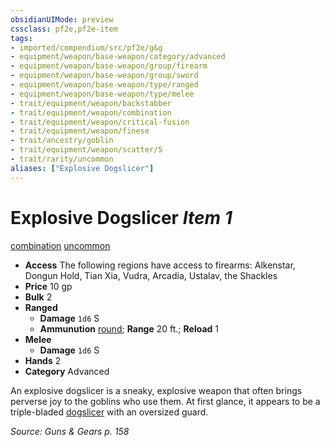 ```yaml
---
obsidianUIMode: preview
cssclass: pf2e,pf2e-item
tags:
- imported/compendium/src/pf2e/g&g
- equipment/weapon/base-weapon/category/advanced
- equipment/weapon/base-weapon/group/firearm
- equipment/weapon/base-weapon/group/sword
- equipment/weapon/base-weapon/type/ranged
- equipment/weapon/base-weapon/type/melee
- trait/equipment/weapon/backstabber
- trait/equipment/weapon/combination
- trait/equipment/weapon/critical-fusion
- trait/equipment/weapon/finese
- trait/ancestry/goblin
- trait/equipment/weapon/scatter/5
- trait/rarity/uncommon
aliases: ["Explosive Dogslicer"]
---
```

# Explosive Dogslicer *Item 1*  
[combination](combination-g-g.md)  [uncommon](uncommon.md)  

- **Access** The following regions have access to firearms: Alkenstar, Dongun Hold, Tian Xia, Vudra, Arcadia, Ustalav, the Shackles
- **Price** 10 gp
- **Bulk** 2
- **Ranged**  
  - **Damage** `1d6` S
  - **Ammunution** [round](round-5-g-g.md); **Range** 20 ft.; **Reload** 1
- **Melee**  
  - **Damage** `1d6` S
- **Hands** 2
- **Category** Advanced

An explosive dogslicer is a sneaky, explosive weapon that often brings perverse joy to the goblins who use them. At first glance, it appears to be a triple-bladed [dogslicer](dogslicer.md) with an oversized guard.

*Source: Guns & Gears p. 158*